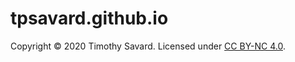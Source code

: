 # tpsavard.github.io
Copyright © 2020 Timothy Savard. Licensed under [CC BY-NC 4.0](https://creativecommons.org/licenses/by-nc/4.0/).
